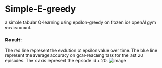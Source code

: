 # Simple-E-greedy
a simple tabular Q-learning using epsilon-greedy on frozen ice openAI gym environment.

### Result:

The red line represent the evolution of epsilon value over time.
The blue line represent the average accuracy on goal-reaching task for the last 20 episodes. 
The x axis represent the episode id + 20.
![image](https://user-images.githubusercontent.com/45778095/148951361-2d75bfd2-774d-4547-82a0-af7c3bd7e890.png)
